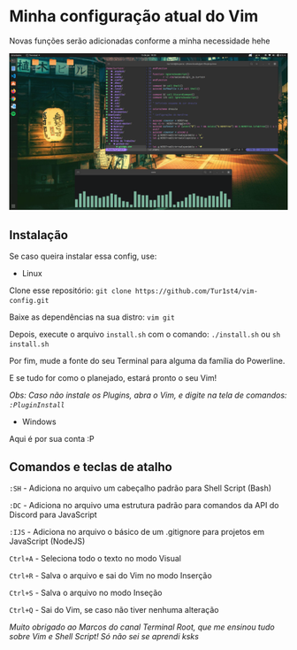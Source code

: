 # Minha configuração atual do Vim

Novas funções serão adicionadas conforme a minha necessidade hehe

![Preview](https://raw.githubusercontent.com/Tur1st4/vim-config/master/Captura%20de%20tela%20de%202020-01-15%2019-29-16.png)

## Instalação

Se caso queira instalar essa config, use:

* Linux

Clone esse repositório: `git clone https://github.com/Tur1st4/vim-config.git`

Baixe as dependências na sua distro: `vim git`

Depois, execute o arquivo `install.sh` com o comando: `./install.sh` ou `sh install.sh`

Por fim, mude a fonte do seu Terminal para alguma da família do Powerline.

E se tudo for como o planejado, estará pronto o seu Vim!

*Obs: Caso não instale os Plugins, abra o Vim, e digite na tela de comandos: `:PluginInstall`*

* Windows

Aqui é por sua conta :P

## Comandos e teclas de atalho

`:SH` - Adiciona no arquivo um cabeçalho padrão para Shell Script (Bash)


`:DC` - Adiciona no arquivo uma estrutura padrão para comandos da API do Discord para JavaScript


`:IJS` - Adiciona no arquivo o básico de um .gitignore para projetos em JavaScript (NodeJS)


`Ctrl+A` - Seleciona todo o texto no modo Visual


`Ctrl+R` - Salva o arquivo e sai do Vim no modo Inserção


`Ctrl+S` - Salva o arquivo no modo Inseção


`Ctrl+Q` - Sai do Vim, se caso não tiver nenhuma alteração


*Muito obrigado ao Marcos do canal Terminal Root, que me ensinou tudo sobre Vim e Shell Script! Só não sei se aprendi ksks*
